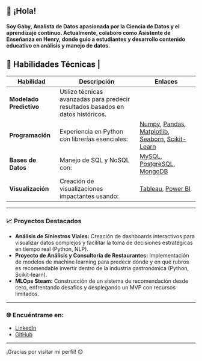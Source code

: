 ## 👋 ¡Hola!

#### Soy Gaby, Analista de Datos apasionada por la Ciencia de Datos y el aprendizaje continuo. Actualmente, colaboro como Asistente de Enseñanza en Henry, donde guío a estudiantes y desarrollo contenido educativo en análisis y manejo de datos.

## 🚀 Habilidades Técnicas                                                                                                      |

| **Habilidad**          | **Descripción**                                                                                                                | **Enlaces**                                                                                                          |
|------------------------|-------------------------------------------------------------------------------------------------------------------------------|---------------------------------------------------------------------------------------------------------------------|
| **Modelado Predictivo**| Utilizo técnicas avanzadas para predecir resultados basados en datos históricos.                                                |                                                                                                                     |
| **Programación**       | Experiencia en Python con librerías esenciales:                                                                                 | [Numpy](https://numpy.org), [Pandas](https://pandas.pydata.org), [Matplotlib](https://matplotlib.org), [Seaborn](https://seaborn.pydata.org), [Scikit-Learn](https://scikit-learn.org)                                                                                                                     |
| **Bases de Datos**     | Manejo de SQL y NoSQL con:                                                                                                      | [MySQL](https://www.mysql.com), [PostgreSQL](https://www.postgresql.org), [MongoDB](https://www.mongodb.com)                                                                                                                     |
| **Visualización**      | Creación de visualizaciones impactantes usando:                                                                                 | [Tableau](https://www.tableau.com), [Power BI](https://powerbi.microsoft.com)                                                                                                                     |

---

### 📈 Proyectos Destacados

- **Análisis de Siniestros Viales:** Creación de dashboards interactivos para visualizar datos complejos y facilitar la toma de decisiones estratégicas en tiempo real (Python, NLP).
- **Proyecto de Análisis y Consultoría de Restaurantes:** Implementación de modelos de machine learning para predecir dónde y en qué rubros es recomendable invertir dentro de la industria gastronómica (Python, Scikit-learn).
- **MLOps Steam:** Construcción de un sistema de recomendación desde cero, enfrentando desafíos y desplegando un MVP con recursos limitados.

---

### 🌐 Encuéntrame en:
- [LinkedIn](https://www.linkedin.com/in/gabriela-bergagna/) 
- [GitHub](https://github.com/gabybergagna) 
---

¡Gracias por visitar mi perfil! 😊



